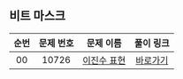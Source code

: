 ## 비트 마스크 

|          순번          |          문제 번호         |        문제 이름         |                          풀이 링크                          |
| :-----: |  :-----: | :-----: |:-------------------------------------------------------:|
| 00 |  10726 | <a href="https://swexpertacademy.com/main/code/problem/problemDetail.do?contestProbId=AXRSXf_a9qsDFAXS&categoryId=AXRSXf_a9qsDFAXS&categoryType=CODE&problemTitle=%EC%9D%B4%EC%A7%84%EC%88%98+%ED%91%9C%ED%98%84&orderBy=FIRST_REG_DATETIME&selectCodeLang=ALL&select-1=&pageSize=10&pageIndex=1" target="_blank">이진수 표현</a> | <a href="./../bitmask/src/Solution_10726.java">바로가기</a> |